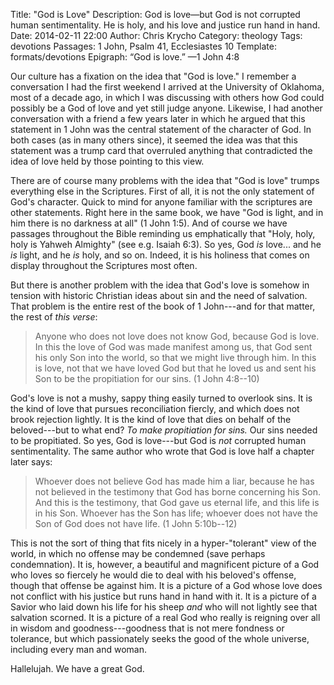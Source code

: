 Title: "God is Love"
Description: God is love—but God is not corrupted human sentimentality. He is holy, and his love and justice run hand in hand.
Date: 2014-02-11 22:00
Author: Chris Krycho
Category: theology
Tags: devotions
Passages: 1 John, Psalm 41, Ecclesiastes 10
Template: formats/devotions
Epigraph: &ldquo;God is love.&rdquo; &mdash;1 John 4:8

Our culture has a fixation on the idea that "God is love." I remember a conversation I had the first weekend I arrived at the University of Oklahoma, most of a decade ago, in which I was discussing with others how God could possibly be a God of love and yet still judge anyone. Likewise, I had another conversation with a friend a few years later in which he argued that this statement in 1 John was the central statement of the character of God. In both cases (as in many others since), it seemed the idea was that this statement was a trump card that overruled anything that contradicted the idea of love held by those pointing to this view.

There are of course many problems with the idea that "God is love" trumps everything else in the Scriptures. First of all, it is not the only statement of God's character. Quick to mind for anyone familiar with the scriptures are other statements. Right here in the same book, we have "God is light, and in him there is no darkness at all" (1 John 1:5). And of course we have passages throughout the Bible reminding us emphatically that "Holy, holy, holy is Yahweh Almighty" (see e.g. Isaiah 6:3). So yes, God *is* love... and he *is* light, and he *is* holy, and so on. Indeed, it is his holiness that comes on display throughout the Scriptures most often.

But there is another problem with the idea that God's love is somehow in tension with historic Christian ideas about sin and the need of salvation. That problem is the entire rest of the book of 1 John---and for that matter, the rest of *this verse*:

> Anyone who does not love does not know God, because God is love. In this the love of God was made manifest among us, that God sent his only Son into the world, so that we might live through him. In this is love, not that we have loved God but that he loved us and sent his Son to be the propitiation for our sins. (1 John 4:8--10)

God's love is not a mushy, sappy thing easily turned to overlook sins. It is the kind of love that pursues reconciliation fiercly, and which does not brook rejection lightly. It is the kind of love that dies on behalf of the beloved---but to what end? *To make propitiation for sins.* Our sins needed to be propitiated. So yes, God is love---but God is *not* corrupted human sentimentality. The same author who wrote that God is love half a chapter later says:

> Whoever does not believe God has made him a liar, because he has not believed in the testimony that God has borne concerning his Son. And this is the testimony, that God gave us eternal life, and this life is in his Son. Whoever has the Son has life; whoever does not have the Son of God does not have life. (1 John 5:10b--12)

This is not the sort of thing that fits nicely in a hyper-"tolerant" view of the world, in which no offense may be condemned (save perhaps condemnation). It is, however, a beautiful and magnificent picture of a God who loves so fiercely he would die to deal with his beloved's offense, though that offense be against him. It is a picture of a God whose love does not conflict with his justice but runs hand in hand with it. It is a picture of a Savior who laid down his life for his sheep *and* who will not lightly see that salvation scorned. It is a picture of a real God who really is reigning over all in wisdom and goodness---goodness that is not mere fondness or tolerance, but which passionately seeks the good of the whole universe, including every man and woman.

Hallelujah. We have a great God.